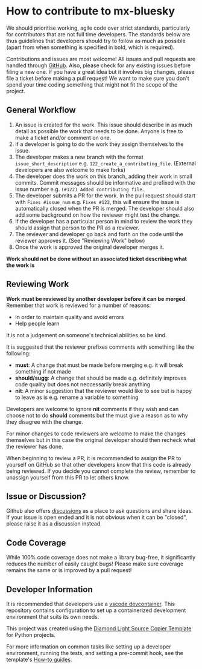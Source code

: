 # How to contribute to mx-bluesky

We should prioritise working, agile code over strict standards, particularly for contributors that are not full time developers. The standards below are thus guidelines that developers should try to follow as much as possible (apart from when something is specified in bold, which is required).

Contributions and issues are most welcome! All issues and pull requests are handled through [GitHub](https://github.com/DiamondLightSource/mx-bluesky/issues). Also, please check for any existing issues before filing a new one. If you have a great idea but it involves big changes, please file a ticket before making a pull request! We want to make sure you don't spend your time coding something that might not fit the scope of the project.

## General Workflow

1. An issue is created for the work. This issue should describe in as much detail as possible the work that needs to be done. Anyone is free to make a ticket and/or comment on one.
2. If a developer is going to do the work they assign themselves to the issue.
3. The developer makes a new branch with the format `issue_short_description` e.g. `122_create_a_contributing_file`. (External developers are also welcome to make forks)
4. The developer does the work on this branch, adding their work in small commits. Commit messages should be informative and prefixed with the issue number e.g. `(#122) Added contributing file`.
5. The developer submits a PR for the work. In the pull request should start with `Fixes #issue_num` e.g. `Fixes #122`, this will ensure the issue is automatically closed when the PR is merged. The developer should also add some background on how the reviewer might test the change.
6. If the developer has a particular person in mind to review the work they should assign that person to the PR as a reviewer.
7. The reviewer and developer go back and forth on the code until the reviewer approves it. (See "Reviewing Work" below)
8. Once the work is approved the original developer merges it.

**Work should not be done without an associated ticket describing what the work is**

## Reviewing Work

**Work must be reviewed by another developer before it can be merged**. Remember that work is reviewed for a number of reasons:

- In order to maintain quality and avoid errors
- Help people learn

It is not a judgement on someone's technical abilities so be kind.

It is suggested that the reviewer prefixes comments with something like the following:

- **must**: A change that must be made before merging e.g. it will break something if not made
- **should/sugg**: A change that should be made e.g. definitely improves code quality but does not neccessarily break anything
- **nit**: A minor suggestion that the reviewer would like to see but is happy to leave as is e.g. rename a variable to something

Developers are welcome to ignore **nit** comments if they wish and can choose not to do **should** comments but the must give a reason as to why they disagree with the change.

For minor changes to code reviewers are welcome to make the changes themselves but in this case the original developer should then recheck what the reviewer has done.

When beginning to review a PR, it is recommended to assign the PR to yourself on GitHub so that other developers know that this code is already being reviewed. If you decide you cannot complete the review, remember to unassign yourself from this PR to let others know.

## Issue or Discussion?

Github also offers [discussions](https://github.com/DiamondLightSource/mx-bluesky/discussions) as a place to ask questions and share ideas. If
your issue is open ended and it is not obvious when it can be "closed", please
raise it as a discussion instead.

## Code Coverage

While 100% code coverage does not make a library bug-free, it significantly
reduces the number of easily caught bugs! Please make sure coverage remains the
same or is improved by a pull request!

## Developer Information

It is recommended that developers use a [vscode devcontainer](https://code.visualstudio.com/docs/devcontainers/containers). This repository contains configuration to set up a containerized development environment that suits its own needs.

This project was created using the [Diamond Light Source Copier Template](https://github.com/DiamondLightSource/python-copier-template) for Python projects.

For more information on common tasks like setting up a developer environment, running the tests, and setting a pre-commit hook, see the template's [How-to guides](https://diamondlightsource.github.io/python-copier-template/2.5.0/how-to.html).
